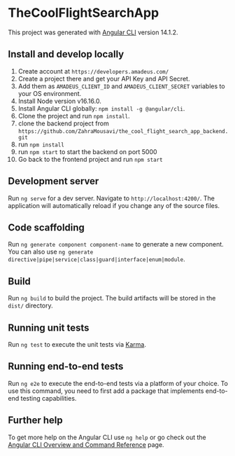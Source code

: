 # TheCoolFlightSearchApp

This project was generated with [Angular CLI](https://github.com/angular/angular-cli) version 14.1.2.

## Install and develop locally

1. Create account at `https://developers.amadeus.com/`
2. Create a project there and get your API Key and API Secret.
3. Add them as `AMADEUS_CLIENT_ID`  and `AMADEUS_CLIENT_SECRET` variables to your OS environment.
4. Install Node version v16.16.0.
5. Install Angular CLI globally: `npm install -g @angular/cli`.
6. Clone the project and run `npm install`.
7. clone the backend project from `https://github.com/ZahraMousavi/the_cool_flight_search_app_backend.git`
8. run `npm install`
9. run `npm start` to start the backend on port 5000
10. Go back to the frontend project and run `npm start`

## Development server

Run `ng serve` for a dev server. Navigate to `http://localhost:4200/`. The application will automatically reload if you change any of the source files.

## Code scaffolding

Run `ng generate component component-name` to generate a new component. You can also use `ng generate directive|pipe|service|class|guard|interface|enum|module`.

## Build

Run `ng build` to build the project. The build artifacts will be stored in the `dist/` directory.

## Running unit tests

Run `ng test` to execute the unit tests via [Karma](https://karma-runner.github.io).

## Running end-to-end tests

Run `ng e2e` to execute the end-to-end tests via a platform of your choice. To use this command, you need to first add a package that implements end-to-end testing capabilities.

## Further help

To get more help on the Angular CLI use `ng help` or go check out the [Angular CLI Overview and Command Reference](https://angular.io/cli) page.
